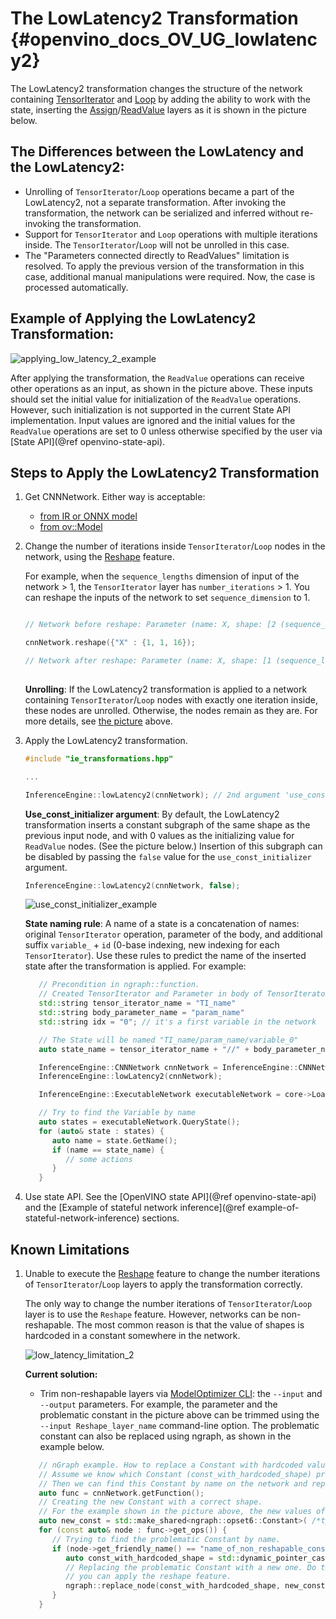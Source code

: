 # The LowLatencу2 Transformation {#openvino_docs_OV_UG_lowlatency2}

The LowLatency2 transformation changes the structure of the network containing [TensorIterator](../ops/infrastructure/TensorIterator_1.md) and [Loop](../ops/infrastructure/Loop_5.md) by adding the ability to work with the state, inserting the [Assign](../ops/infrastructure/Assign_3.md)/[ReadValue](../ops/infrastructure/ReadValue_3.md) layers as it is shown in the picture below.

## The Differences between the LowLatency and the LowLatency2:

* Unrolling of `TensorIterator`/`Loop` operations became a part of the LowLatency2, not a separate transformation. After invoking the transformation, the network can be serialized and inferred without re-invoking the transformation.
* Support for `TensorIterator` and `Loop` operations with multiple iterations inside. The `TensorIterator`/`Loop` will not be unrolled in this case.
* The "Parameters connected directly to ReadValues" limitation is resolved. To apply the previous version of the transformation in this case, additional manual manipulations were required. Now, the case is processed automatically.

## Example of Applying the LowLatency2 Transformation:<a name="example-of-applying-lowlatency2-transformation"></a>

![applying_low_latency_2_example](./img/applying_low_latency_2.png)

After applying the transformation, the `ReadValue` operations can receive other operations as an input, as shown in the picture above. These inputs should set the initial value for initialization of the `ReadValue` operations. However, such initialization is not supported in the current State API implementation. Input values are ignored and the initial values for the `ReadValue` operations are set to 0 unless otherwise specified by the user via [State API](@ref openvino-state-api).

## Steps to Apply the LowLatency2 Transformation

1. Get CNNNetwork. Either way is acceptable:

	* [from IR or ONNX model](./integrate_with_your_application.md)
	* [from ov::Model](../OV_Runtime_UG/model_representation.md)


2. Change the number of iterations inside `TensorIterator`/`Loop` nodes in the network, using the [Reshape](ShapeInference.md) feature. 

   For example, when the `sequence_lengths` dimension of input of the network > 1, the `TensorIterator` layer has `number_iterations` > 1. You can reshape the inputs of the network to set `sequence_dimension` to 1.

   ```cpp

   // Network before reshape: Parameter (name: X, shape: [2 (sequence_lengths), 1, 16]) -> TensorIterator (num_iteration = 2, axis = 0) -> ...

   cnnNetwork.reshape({"X" : {1, 1, 16});

   // Network after reshape: Parameter (name: X, shape: [1 (sequence_lengths), 1, 16]) -> TensorIterator (num_iteration = 1, axis = 0) -> ...
      
   ```
   **Unrolling**: If the LowLatency2 transformation is applied to a network containing `TensorIterator`/`Loop` nodes with exactly one iteration inside, these nodes are unrolled. Otherwise, the nodes remain as they are. For more details, see [the picture](#example-of-applying-lowlatency2-transformation) above.

3. Apply the LowLatency2 transformation.
   ```cpp
   #include "ie_transformations.hpp"

   ...

   InferenceEngine::lowLatency2(cnnNetwork); // 2nd argument 'use_const_initializer = true' by default
   ```
   **Use_const_initializer argument**: By default, the LowLatency2 transformation inserts a constant subgraph of the same shape as the previous input node, and with 0 values as the initializing value for `ReadValue` nodes. (See the picture below.) Insertion of this subgraph can be disabled by passing the `false` value for the `use_const_initializer` argument.

   ```cpp
   InferenceEngine::lowLatency2(cnnNetwork, false);
   ```

      ![use_const_initializer_example](./img/llt2_use_const_initializer.png)
   
      **State naming rule**: A name of a state is a concatenation of names: original `TensorIterator` operation, parameter of the body, and additional suffix `variable_` + `id` (0-base indexing, new indexing for each `TensorIterator`). Use these rules to predict the name of the inserted state after the transformation is applied. For example:

   ```cpp
      // Precondition in ngraph::function.
      // Created TensorIterator and Parameter in body of TensorIterator with names
      std::string tensor_iterator_name = "TI_name"
      std::string body_parameter_name = "param_name"
      std::string idx = "0"; // it's a first variable in the network
   
      // The State will be named "TI_name/param_name/variable_0"
      auto state_name = tensor_iterator_name + "//" + body_parameter_name + "//" + "variable_" + idx;
   
      InferenceEngine::CNNNetwork cnnNetwork = InferenceEngine::CNNNetwork{function};
      InferenceEngine::lowLatency2(cnnNetwork);
   
      InferenceEngine::ExecutableNetwork executableNetwork = core->LoadNetwork(/*cnnNetwork, targetDevice, configuration*/);
   
      // Try to find the Variable by name
      auto states = executableNetwork.QueryState();
      for (auto& state : states) {
         auto name = state.GetName();
         if (name == state_name) {
            // some actions
         }
      }
   ```

4. Use state API. See the [OpenVINO state API](@ref openvino-state-api) and the [Example of stateful network inference](@ref example-of-stateful-network-inference) sections.

## Known Limitations
1. Unable to execute the [Reshape](ShapeInference.md) feature to change the number iterations of `TensorIterator`/`Loop` layers to apply the transformation correctly.

	The only way to change the number iterations of `TensorIterator`/`Loop` layer is to use the `Reshape` feature. However, networks can be non-reshapable. The most common reason is that the value of shapes is hardcoded in a constant somewhere in the network. 

	![low_latency_limitation_2](./img/low_latency_limitation_2.png)

	**Current solution:** 
   
   * Trim non-reshapable layers via [ModelOptimizer CLI](../MO_DG/prepare_model/convert_model/Converting_Model.md): the `--input` and `--output` parameters. For example, the parameter and the problematic constant in the picture above can be trimmed using the `--input Reshape_layer_name` command-line option.
	The problematic constant can also be replaced using ngraph, as shown in the example below.

   ```cpp
      // nGraph example. How to replace a Constant with hardcoded values of shapes in the network with another one with the new values.
      // Assume we know which Constant (const_with_hardcoded_shape) prevents the reshape from being applied.
      // Then we can find this Constant by name on the network and replace it with a new one with the correct shape.
      auto func = cnnNetwork.getFunction();
      // Creating the new Constant with a correct shape.
      // For the example shown in the picture above, the new values of the Constant should be 1, 1, 10 instead of 1, 49, 10
      auto new_const = std::make_shared<ngraph::opset6::Constant>( /*type, shape, value_with_correct_shape*/ );
      for (const auto& node : func->get_ops()) {
         // Trying to find the problematic Constant by name.
         if (node->get_friendly_name() == "name_of_non_reshapable_const") {
            auto const_with_hardcoded_shape = std::dynamic_pointer_cast<ngraph::opset6::Constant>(node);
            // Replacing the problematic Constant with a new one. Do this for all the problematic Constants in the network, then 
            // you can apply the reshape feature.
            ngraph::replace_node(const_with_hardcoded_shape, new_const);
         }
      }
   ```